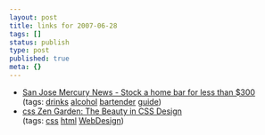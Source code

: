 ```yaml
---
layout: post
title: links for 2007-06-28
tags: []
status: publish
type: post
published: true
meta: {}
---
```

<ul class="delicious">
	<li>
		<div class="delicious-link"><a href="http://www.mercurynews.com/lifeandstyleheadlines/ci_6129074">San Jose Mercury News - Stock a home bar for less than &#36;300</a></div>
		<div class="delicious-tags">(tags: <a href="http://del.icio.us/markmorga/drinks">drinks</a> <a href="http://del.icio.us/markmorga/alcohol">alcohol</a> <a href="http://del.icio.us/markmorga/bartender">bartender</a> <a href="http://del.icio.us/markmorga/guide">guide</a>)</div>
	</li>
	<li>
		<div class="delicious-link"><a href="http://csszengarden.com/">css Zen Garden: The Beauty in CSS Design</a></div>
		<div class="delicious-tags">(tags: <a href="http://del.icio.us/markmorga/css">css</a> <a href="http://del.icio.us/markmorga/html">html</a> <a href="http://del.icio.us/markmorga/WebDesign">WebDesign</a>)</div>
	</li>
</ul>
